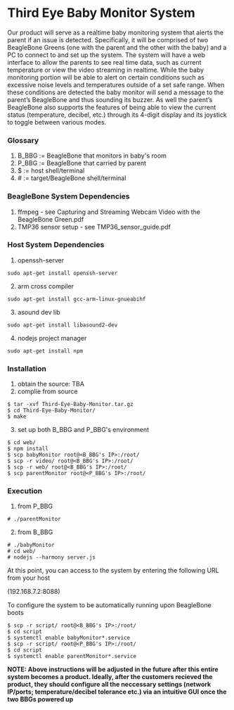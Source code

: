 # **Third Eye Baby Monitor System**

Our product will serve as a realtime baby monitoring system that alerts the parent if an issue is detected. Specifically, it will be comprised of two BeagleBone Greens (one with the parent and the other with the baby) and a PC to connect to and set up the system. The system will have a web interface to allow the parents to see real time data, such as current temperature or view the video streaming in realtime. While the baby monitoring portion will be able to alert on certain conditions such as excessive noise levels and temperatures outside of a set safe range. When these conditions are detected the baby monitor will send a message to the parent’s BeagleBone and thus sounding its buzzer. As well the parent’s BeagleBone also supports the features of being able to view the current status (temperature, decibel, etc.) through its 4-digit display and its joystick to toggle between various modes.  

### **Glossary**
1. B_BBG := BeagleBone that monitors in baby's room
2. P_BBG := BeagleBone that carried by parent
3. $ := host shell/terminal
4. \# := target/BeagleBone shell/terminal

### **BeagleBone System Dependencies** 
1. ffmpeg - see Capturing and Streaming Webcam Video with the BeagleBone Green.pdf 
2. TMP36 sensor setup - see TMP36_sensor_guide.pdf

### **Host System Dependencies**
1. openssh-server
```
sudo apt-get install openssh-server
```
2. arm cross compiler
```
sudo apt-get install gcc-arm-linux-gnueabihf
```
3. asound dev lib
```
sudo apt-get install libasound2-dev
```
4. nodejs project manager
```
sudo apt-get install npm
```

### **Installation**

1. obtain the source: TBA
2. complie from source
```
$ tar -xvf Third-Eye-Baby-Monitor.tar.gz
$ cd Third-Eye-Baby-Monitor/
$ make
```

3. set up both B_BBG and P_BBG's environment
```
$ cd web/
$ npm install
$ scp babyMonitor root@<B_BBG's IP>:/root/
$ scp -r video/ root@<B_BBG's IP>:/root/
$ scp -r web/ root@<B_BBG's IP>:/root/
$ scp parentMonitor root@<P_BBG's IP>:/root/
```

### **Execution**
1. from P_BBG
```
# ./parentMonitor
```

2. from B_BBG
```
# ./babyMonitor
# cd web/
# nodejs --harmony server.js
```

At this point, you can access to the system by entering the following URL from your host

(192.168.7.2:8088)

To configure the system to be automatically running upon BeagleBone boots
```
$ scp -r script/ root@<B_BBG's IP>:/root/
$ cd script
$ systemctl enable babyMonitor*.service
$ scp -r script/ root@<P_BBG's IP>:/root/
$ cd script
$ systemctl enable parentMonitor*.service
```

**NOTE: Above instructions will be adjusted in the future after this entire system becomes a product. Ideally, after the customers recieved the product, they should configure all the neccessary settings (network IP/ports; temperature/decibel tolerance etc.) via an intuitive GUI once the two BBGs powered up**




